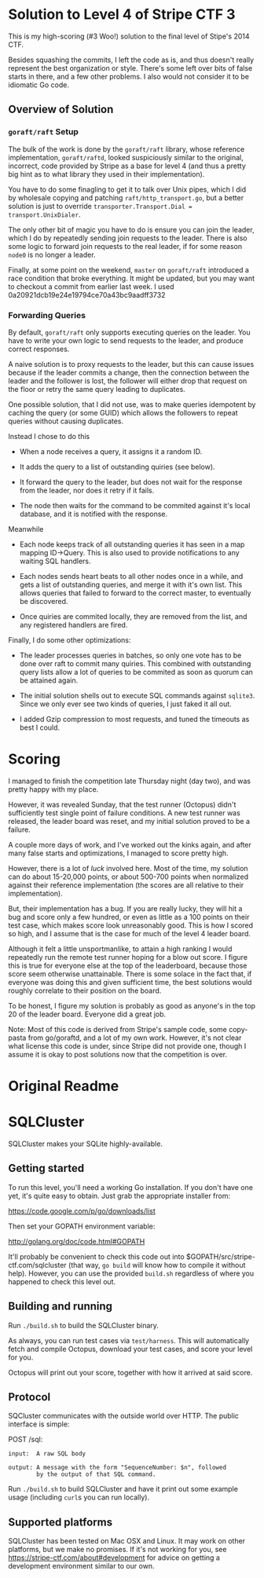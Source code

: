 Solution to Level 4 of Stripe CTF 3
============================================

This is my high-scoring (#3 Woo!) solution to the final level
of Stipe's 2014 CTF.

Besides squashing the commits, I left the code as is, and thus 
doesn't really represent the best organization or style. There's some
left over bits of false starts in there, and a few other problems.
I also would not consider it to be idiomatic Go code.


Overview of Solution
------------------------------------

### `goraft/raft` Setup

The bulk of the work is done by the `goraft/raft` library, whose
reference implementation, `goraft/raftd`, looked suspiciously
similar to the original, incorrect, code provided by Stripe as a base
for level 4 (and thus a pretty big hint as to what library they
used in their implementation).

You have to do some finagling to get it to talk over Unix pipes, which
I did by wholesale copying and patching `raft/http_transport.go`,
but a better solution is just to override 
`transporter.Transport.Dial = transport.UnixDialer`.

The only other bit of magic you have to do is ensure you can join the
leader, which I do by repeatedly sending join requests to the leader.
There is also some logic to forward join requests to the real leader,
if for some reason `node0` is no longer a leader.

Finally, at some point on the weekend, `master` on `goraft/raft`
introduced a race condition that broke everything. It might be updated,
but you may want to checkout a commit from earlier last week. I used
0a20921dcb19e24e19794ce70a43bc9aadff3732

### Forwarding Queries

By default, `goraft/raft` only supports executing queries on the leader.
You have to write your own logic to send requests to the leader, and
produce correct responses.

A naive solution is to proxy requests to the leader, but this can 
cause issues because if the leader commits a change, then the connection
between the leader and the follower is lost, the follower will either
drop that request on the floor or retry the same query leading to
duplicates.

One possible solution, that I did not use, was to make queries idempotent
by caching the query (or some GUID) which allows the followers to
repeat queries without causing duplicates.

Instead I chose to do this

 - When a node receives a query, it assigns it a random ID.

 - It adds the query to a list of outstanding quiries (see below).

 - It forward the query to the leader, but does not wait for the response
 from the leader, nor does it retry if it fails.

 - The node then waits for the command to be commited against it's local
 database, and it is notified with the response.

Meanwhile

 - Each node keeps track of all outstanding queries it has seen in a 
 map mapping ID->Query. This is also used to provide notifications
 to any waiting SQL handlers.

 - Each nodes sends heart beats to all other nodes once in a while,
 and gets a list of outstanding queries, and merge it with it's own list.
 This allows queries that failed to forward to the correct master, to
 eventually be discovered.

 - Once quiries are commited locally, they are removed from the list,
 and any registered handlers are fired.


Finally, I do some other optimizations:

 - The leader processes queries in batches, so only one vote has
 to be done over raft to commit many quiries. This combined with
 outstanding query lists allow a lot of queries to be commited
 as soon as quorum can be attained again.

 - The initial solution shells out to execute SQL commands against
 `sqlite3`. Since we only ever see two kinds of queries, I just
 faked it all out.

 - I added Gzip compression to most requests, and tuned the timeouts
 as best I could.



Scoring
============================================

I managed to finish the competition late Thursday night (day two),
and was pretty happy with my place.

However, it was revealed Sunday, that the test runner (Octopus) didn't
sufficiently test single point of failure conditions. A new test runner
was released, the leader board was reset, and my initial solution 
proved to be a failure.

A couple more days of work, and I've worked out the kinks again, and
after many false starts and optimizations, I managed to score pretty
high.

However, there is a lot of *luck* involved here. Most of the time,
my solution can do about 15-20,000 points, or about 500-700 points when
normalized against their reference implementation (the scores are all
relative to their implementation).

But, their implementation has a bug. If you are really lucky, they will
hit a bug and score only a few hundred, or even as little as a 100 points
on their test case, which makes score look unreasonably good. This is
how I scored so high, and I assume that is the case for much of the
level 4 leader board.

Although it felt a little unsportmanlike, to attain a high ranking I
would repeatedly run the remote test runner hoping for a blow out score.
I figure this is true for everyone else at the top of the leaderboard,
because those score seem otherwise unattainable. There is some solace
in the fact that, if everyone was doing this and given sufficient time,
the best solutions would roughly correlate to their position on the board.

To be honest, I figure my solution is probably as good as anyone's
in the top 20 of the leader board. Everyone did a great job.

Note: Most of this code is derived from Stripe's sample code, some
copy-pasta from go/goraftd, and a lot of my own work. However, it's
not clear what license this code is under, since Stripe did not provide
one, though I assume it is okay to post solutions now that the competition
is over.


Original Readme
========================================

# SQLCluster

SQLCluster makes your SQLite highly-available.

## Getting started

To run this level, you'll need a working Go installation. If you don't
have one yet, it's quite easy to obtain. Just grab the appropriate
installer from:

  https://code.google.com/p/go/downloads/list

Then set your GOPATH environment variable:

  http://golang.org/doc/code.html#GOPATH

It'll probably be convenient to check this code out into
$GOPATH/src/stripe-ctf.com/sqlcluster (that way, `go build` will know
how to compile it without help). However, you can use the provided
`build.sh` regardless of where you happened to check this level out.

## Building and running

Run `./build.sh` to build the SQLCluster binary.

As always, you can run test cases via `test/harness`. This will
automatically fetch and compile Octopus, download your test cases, and
score your level for you.

Octopus will print out your score, together with how it arrived at
said score.

## Protocol

SQCluster communicates with the outside world over HTTP. The public
interface is simple:

  POST /sql:

    input:  A raw SQL body

    output: A message with the form "SequenceNumber: $n", followed
            by the output of that SQL command.

Run `./build.sh` to build SQLCluster and have it print out some
example usage (including `curl`s you can run locally).

## Supported platforms

SQLCluster has been tested on Mac OSX and Linux. It may work on other
platforms, but we make no promises. If it's not working for you, see
https://stripe-ctf.com/about#development for advice on getting a
development environment similar to our own.
